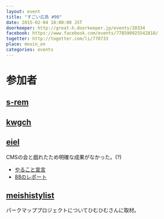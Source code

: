 ```yaml
---
layout: event
title: "すごい広島 #90"
date: 2015-02-04 18:00:00 JST
doorkeeper: http://great-h.doorkeeper.jp/events/20334
facebook: https://www.facebook.com/events/778590925542818/
togetter: http://togetter.com/li/778733
place: movin_on
categories: events
---
```


# 参加者


## [s-rem](https://github.com/s-rem)


## [kwgch](https://github.com/kwgch)


## [eiel](https://github.com/eiel)

CMSの会と戯れたため明確な成果がなかった。(?)

* [やること宣言](https://github.com/great-h/great-h.github.io/issues/1522)
* [88のレポート](https://www.facebook.com/great.hiroshima/posts/517483531727630)


## [meishistylist](http://tecre.jp/)

パークマッププロジェクトについてひむひむさんに取材。

